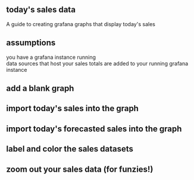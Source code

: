 ## today's sales data

A guide to creating grafana graphs that display today's sales

## assumptions

you have a grafana instance running\
data sources that host your sales totals are added to your running grafana instance 

## add a blank graph

## import today's sales into the graph

## import today's forecasted sales into the graph

## label and color the sales datasets

## zoom out your sales data (for funzies!) 

